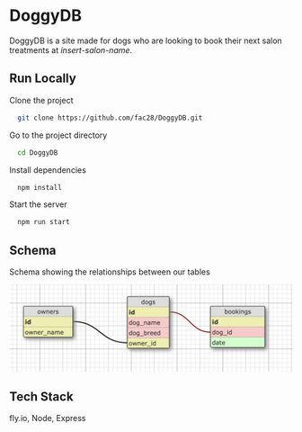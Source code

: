 # DoggyDB

DoggyDB is a site made for dogs who are looking to book their next salon treatments at _insert-salon-name_.


## Run Locally

Clone the project

```bash
  git clone https://github.com/fac28/DoggyDB.git
```

Go to the project directory

```bash
  cd DoggyDB
```

Install dependencies

```bash
  npm install
```

Start the server

```bash
  npm run start
```

## Schema

Schema showing the relationships between our tables

![Schema](schema.png)

## Tech Stack

fly.io, Node, Express
